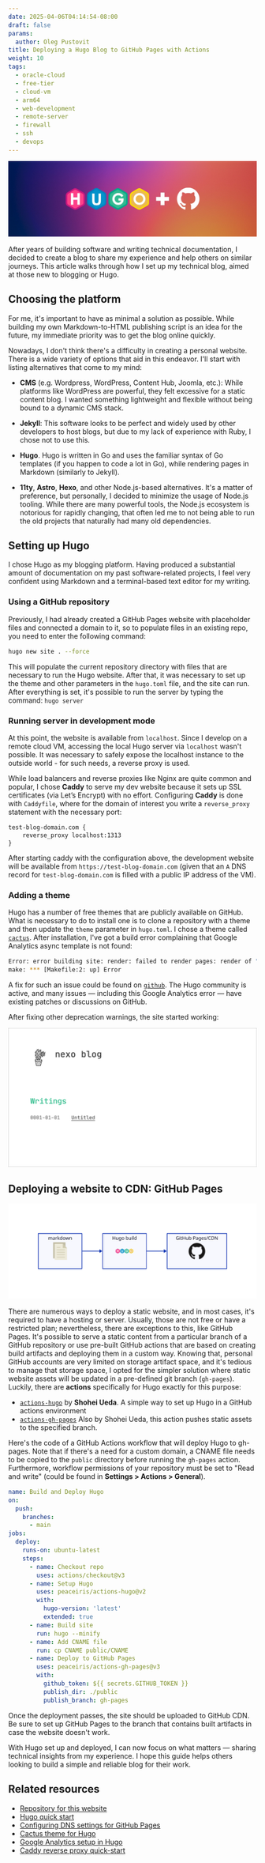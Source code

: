 ```yaml
---
date: 2025-04-06T04:14:54-08:00
draft: false
params:
  author: Oleg Pustovit
title: Deploying a Hugo Blog to GitHub Pages with Actions
weight: 10
tags:
  - oracle-cloud
  - free-tier
  - cloud-vm
  - arm64
  - web-development
  - remote-server
  - firewall
  - ssh
  - devops
---
```


![Image title](frame.jpg)

After years of building software and writing technical documentation, I decided to create a blog to share my experience and help others on similar journeys. This article walks through how I set up my technical blog, aimed at those new to blogging or Hugo.

## Choosing the platform 

For me, it's important to have as minimal a solution as possible. While building my own Markdown-to-HTML publishing script is an idea for the future, my immediate priority was to get the blog online quickly.

Nowadays, I don't think there's a difficulty in creating a personal website. There is a wide variety of options that aid in this endeavor. I'll start with listing alternatives that come to my mind: 

- **CMS** (e.g. Wordpress, WordPress, Content Hub, Joomla, etc.): While platforms like WordPress are powerful, they felt excessive for a static content blog. I wanted something lightweight and flexible without being bound to a dynamic CMS stack.

- **Jekyll**: This software looks to be perfect and widely used by other developers to host blogs, but due to my lack of experience with Ruby, I chose not to use this.

- **Hugo**. Hugo is written in Go and uses the familiar syntax of Go templates (if you happen to code a lot in Go), while rendering pages in Markdown (similarly to Jekyll). 

- **11ty**, **Astro**, **Hexo**, and other Node.js-based alternatives. It's a matter of preference, but personally, I decided to minimize the usage of Node.js tooling. While there are many powerful tools, the Node.js ecosystem is notorious for rapidly changing, that often led me to not being able to run the old projects that naturally had many old dependencies.

## Setting up Hugo

I chose Hugo as my blogging platform. Having produced a substantial amount of documentation on my past software-related projects, I feel very confident using Markdown and a terminal-based text editor for my writing.

### Using a GitHub repository

Previously, I had already created a GitHub Pages website with placeholder files and connected a domain to it, so to populate files in an existing repo, you need to enter the following command:

```sh
hugo new site . --force
```

This will populate the current repository directory with files that are necessary to run the Hugo website. After that, it was necessary to set up the theme and other parameters in the `hugo.toml` file, and the site can run. After everything is set, it's possible to run the server by typing the command: `hugo server` 

### Running server in development mode

At this point, the website is available from `localhost`. Since I develop on a remote cloud VM, accessing the local Hugo server via `localhost` wasn't possible. It was necessary to safely expose the localhost instance to the outside world - for such needs, a reverse proxy is used. 

While load balancers and reverse proxies like Nginx are quite common and popular, I chose **Caddy** to serve my dev website because it sets up SSL certificates (via Let’s Encrypt) with no effort. Configuring **Caddy** is done with `Caddyfile`, where for the domain of interest you write a `reverse_proxy` statement with the necessary port:

```caddy
test-blog-domain.com {
	reverse_proxy localhost:1313
}
```

After starting caddy with the configuration above, the development website will be available from `https://test-blog-domain.com` (given that an `A` DNS record for `test-blog-domain.com` is filled with a public IP address of the VM).

### Adding a theme

Hugo has a number of free themes that are publicly available on GitHub. What is necessary to do to install one is to clone a repository with a theme and then update the `theme` parameter in `hugo.toml`. I chose a theme called [`cactus`](https://github.com/monkeyWzr/hugo-theme-cactus). After installation, I've got a build error complaining that Google Analytics async template is not found:

```sh
Error: error building site: render: failed to render pages: render of "/" failed: "/home/user/projects/nexo-tech.github.io/themes/cactus/layouts/_default/baseof.html:3:3": execute of template failed: template: index.html:3:3: executing "index.html" at <partial "head.html" .>: error calling partial: execute of template failed: html/template:partials/head.html:47:16: no such template "_internal/google_analytics_async.html"
make: *** [Makefile:2: up] Error
```

A fix for such an issue could be found on [`github`](https://github.com/monkeyWzr/hugo-theme-cactus/pull/152/commits/eb4a01644555170808da009285cd805719d34f4c). The Hugo community is active, and many issues — including this Google Analytics error — have existing patches or discussions on GitHub. 

After fixing other deprecation warnings, the site started working: 

![A front page of my blog is shown](frame2.png)

## Deploying a website to CDN: GitHub Pages

![Deployment diagram](d2.svg)

There are numerous ways to deploy a static website, and in most cases, it's required to have a hosting or server. Usually, those are not free or have a restricted plan; nevertheless, there are exceptions to this, like GitHub Pages. It's possible to serve a static content from a particular branch of a GitHub repository or use pre-built GitHub actions that are based on creating build artifacts and deploying them in a custom way. Knowing that, personal GitHub accounts are very limited on storage artifact space, and it's tedious to manage that storage space, I opted for the simpler solution where static website assets will be updated in a pre-defined git branch (`gh-pages`). Luckily, there are **actions** specifically for Hugo exactly for this purpose:

- [`actions-hugo`](https://github.com/peaceiris/actions-hugo) by **Shohei Ueda**. A simple way to set up Hugo in a GitHub actions environment
- [`actions-gh-pages`](https://github.com/peaceiris/actions-gh-pages) Also by Shohei Ueda, this action pushes static assets to the specified branch.

Here's the code of a GitHub Actions workflow that will deploy Hugo to gh-pages. Note that if there's a need for a custom domain, a CNAME file needs to be copied to the `public` directory before running the `gh-pages` action. Furthermore, workflow permissions of your repository must be set to "Read and write" (could be found in **Settings > Actions > General**).

```yaml
name: Build and Deploy Hugo
on:
  push:
    branches:
      - main  
jobs:
  deploy:
    runs-on: ubuntu-latest
    steps:
      - name: Checkout repo
        uses: actions/checkout@v3
      - name: Setup Hugo
        uses: peaceiris/actions-hugo@v2
        with:
          hugo-version: 'latest'
          extended: true
      - name: Build site
        run: hugo --minify
      - name: Add CNAME file
        run: cp CNAME public/CNAME
      - name: Deploy to GitHub Pages
        uses: peaceiris/actions-gh-pages@v3
        with:
          github_token: ${{ secrets.GITHUB_TOKEN }}
          publish_dir: ./public
          publish_branch: gh-pages
```

Once the deployment passes, the site should be uploaded to GitHub CDN. Be sure to set up GitHub Pages to the branch that contains built artifacts in case the website doesn't work. 

With Hugo set up and deployed, I can now focus on what matters — sharing technical insights from my experience. I hope this guide helps others looking to build a simple and reliable blog for their work.

## Related resources

- [Repository for this website](https://github.com/nexo-tech/nexo-tech.github.io)
- [Hugo quick start](https://gohugo.io/getting-started/quick-start/#publish-the-site)
- [Configuring DNS settings for GitHub Pages](https://docs.github.com/en/pages/configuring-a-custom-domain-for-your-github-pages-site/managing-a-custom-domain-for-your-github-pages-site#dns-records-for-your-custom-domain)
- [Cactus theme for Hugo](https://themes.gohugo.io/themes/hugo-theme-cactus/)
- [Google Analytics setup in Hugo](https://gohugo.io/templates/embedded/#google-analytics)
- [Caddy reverse proxy quick-start](https://caddyserver.com/docs/quick-starts/reverse-proxy)

